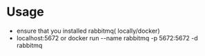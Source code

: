 # Usage
- ensure that you installed rabbitmq( locally/docker)
- localhost:5672 or docker run --name rabbitmq -p 5672:5672 -d rabbitmq
